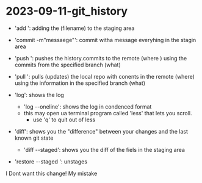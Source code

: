 # 2023-09-11-git_history

- 'add <FILENAMES>': adding the (filename) to the staging area
- 'commit -m"messaege"': commit witha  message everyhing in the stagin area
- 'push <WHERE> <WHAT>': pushes the history.commits to the remote (where ) using the commits from the specified branch (what)
- 'pull <WHERE> <wHAT>': pulls (updates) the local repo with conents in the remote (where) using the information in the specified branch (what)

- 'log': shows the log
    - 'log --oneline': shows the log in condenced format
    - this may open ua terminal program called 'less' that lets you scroll.
        - use 'q' to quit out of less

- 'diff': shows you the "difference" between your changes and the last known git state
    - 'diff --staged': shows you the diff of the fiels in the staging area

- 'restore --staged <FILENAME>': unstages

I Dont want this change! 
My mistake 